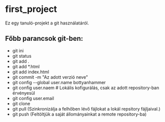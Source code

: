 # first_project
Ez egy tanuló-projekt a  git használatáról.

## Főbb parancsok git-ben:
- git ini
- git status
- git add .
- git add *.html
- git add index.html
- git commit -m "Az adott verzió neve"
- git config --global user.name bottyanhammer
- git config user.naem <username>  # Lokális kofigurálás, csak az adott repository-ban érvényesül
- git config user.email <e-mai-cim>
- git clone <url-cim>
- git pull (Szinkronizálja a felhőben lévő fájlokat a lokál repsitory fájljaival.)
- git push (Feltöltjük a saját állományainkat a remote repository-ba)
